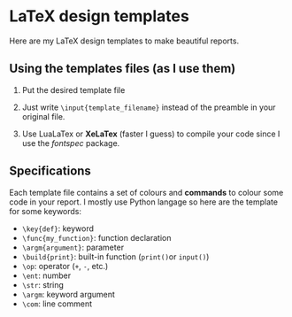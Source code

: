 # LaTeX design templates

Here are my LaTeX design templates to make beautiful reports.

## Using the templates files (as I use them)

1. Put the desired template file 

2. Just write `\input{template_filename}` instead of the preamble in your original file.

3. Use LuaLaTex or **XeLaTex** (faster I guess) to compile your code since I use the *fontspec* package.

## Specifications

Each template file contains a set of colours and **commands** to colour some code in your report. I mostly use Python langage so here are the template for some keywords:

- `\key{def}`: keyword
- `\func{my_function}`: function declaration
- `\argm{argument}`: parameter
- `\build{print}`: built-in function (`print()`or `input()`)
- `\op`: operator (`+`, `-`, etc.)
- `\ent`: number
- `\str`: string
- `\argm`: keyword argument
- `\com`: line comment